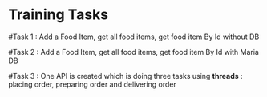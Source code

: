 # Training Tasks

#Task 1 :
Add a Food Item, get all food items, get food item By Id without DB

#Task 2 :
Add a Food Item, get all food items, get food item By Id with Maria DB

#Task 3 :
One API is created which is doing three tasks using **threads** : placing order, preparing order and delivering order
